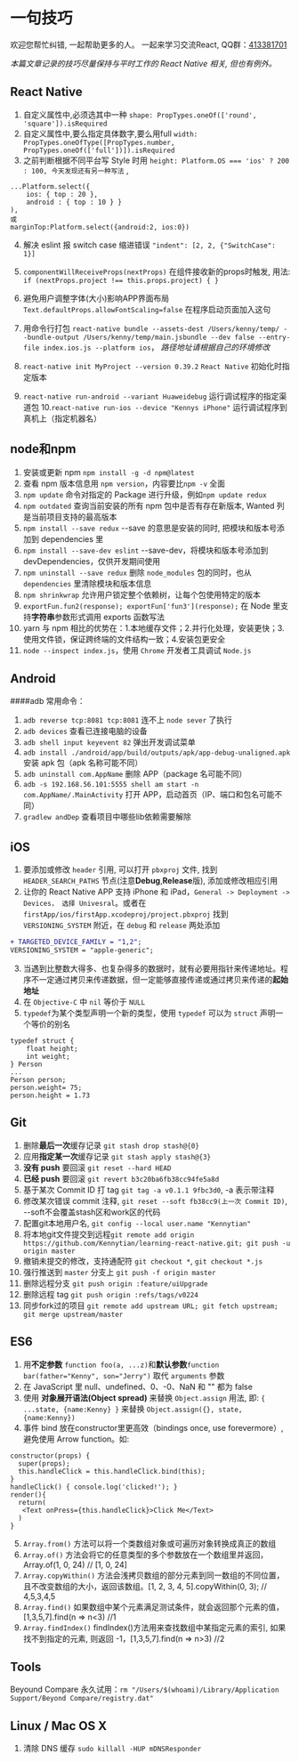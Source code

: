 # 一句技巧

欢迎您帮忙纠错, 一起帮助更多的人。 一起来学习交流React, QQ群：[413381701](http://shang.qq.com/wpa/qunwpa?idkey=3b9474dacbf35e4a9659e89399758406e510e5b8a3f81109f7d07efaadc6056d)

_本篇文章记录的技巧尽量保持与平时工作的 React Native 相关, 但也有例外。_

## React Native
1. 自定义属性中,必须选其中一种 `shape: PropTypes.oneOf(['round', 'square']).isRequired`
2. 自定义属性中,要么指定具体数字,要么用full `width: PropTypes.oneOfType([PropTypes.number, PropTypes.oneOf(['full'])]).isRequired`
3. 之前判断根据不同平台写 Style 时用 `height: Platform.OS === 'ios' ? 200 : 100, 今天发现还有另一种写法` ,
```
...Platform.select({ 
    ios: { top : 20 }, 
    android : { top : 10 } }
),
或
marginTop:Platform.select({android:2, ios:0})
```
4. 解决 eslint 报 switch case 缩进错误 `"indent": [2, 2, {"SwitchCase": 1}]`

5. `componentWillReceiveProps(nextProps)` 在组件接收新的props时触发, 用法: `if (nextProps.project !== this.props.project) { }`
6. 避免用户调整字体(大小)影响APP界面布局 `Text.defaultProps.allowFontScaling=false` 在程序启动页面加入这句
7. 用命令行打包 `react-native bundle --assets-dest /Users/kenny/temp/ --bundle-output /Users/kenny/temp/main.jsbundle --dev false --entry-file index.ios.js --platform ios`， _路径地址请根据自己的环境修改_
8. `react-native init MyProject --version 0.39.2` `React Native` 初始化时指定版本
9. `react-native run-android --variant Huaweidebug` 运行调试程序的指定渠道包
10.`react-native run-ios --device "Kennys iPhone"` 运行调试程序到真机上（指定机器名）

## node和npm
1. 安装或更新 npm `npm install -g -d npm@latest`
2. 查看 npm 版本信息用 `npm version`，内容要比`npm -v` 全面
3. `npm update` 命令对指定的 Package 进行升级，例如`npm update redux`
4. `npm outdated` 查询当前安装的所有 npm 包中是否有存在新版本, Wanted 列是当前项目支持的最高版本
5. `npm install --save redux` --save 的意思是安装的同时, 把模块和版本号添加到 dependencies 里
6. `npm install --save-dev eslint` --save-dev，将模块和版本号添加到 devDependencies，仅供开发期间使用
7. `npm uninstall --save redux` 删除 `node_modules` 包的同时，也从 `dependencies` 里清除模块和版本信息
8. `npm shrinkwrap` 允许用户锁定整个依赖树，让每个包使用特定的版本
9. `exportFun.fun2(response); exportFun['fun3'](response);` 在 Node 里支持**字符串**参数形式调用 exports 函数写法
10. yarn 与 npm 相比的优势在：1.本地缓存文件；2.并行化处理，安装更快；3.使用文件锁，保证跨终端的文件结构一致；4.安装包更安全
11. `node --inspect index.js`，使用 `Chrome` 开发者工具调试 `Node.js`

## Android
####adb 常用命令：
1. `adb reverse tcp:8081 tcp:8081` 连不上 `node sever` 了执行
2. `adb devices` 查看已连接电脑的设备
3. `adb shell input keyevent 82` 弹出开发调试菜单
4. `adb install ./android/app/build/outputs/apk/app-debug-unaligned.apk` 安装 apk 包（apk 名称可能不同）
5. `adb uninstall com.AppName` 删除 APP（package 名可能不同）
6. `adb -s 192.168.56.101:5555 shell am start -n com.AppName/.MainActivity` 打开 APP，启动首页（IP、端口和包名可能不同）
7. `gradlew andDep` 查看项目中哪些lib依赖需要解除

## iOS
1. 要添加或修改 `header` 引用, 可以打开 `pbxproj` 文件, 找到 `HEADER_SEARCH_PATHS` 节点(注意**Debug**,**Release**版), 添加或修改相应引用
2. 让你的 React Native APP 支持 iPhone 和 iPad，`General -> Deployment -> Devices， 选择 Univesral`。或者在 `firstApp/ios/firstApp.xcodeproj/project.pbxproj` 找到 `VERSIONING_SYSTEM` 附近，在 `debug` 和 `release` 两处添加
```diff
+ TARGETED_DEVICE_FAMILY = "1,2";
VERSIONING_SYSTEM = "apple-generic";
```
3. 当遇到比整数大得多、也复杂得多的数据时，就有必要用指针来传递地址。程序不一定通过拷贝来传递数据，但一定能够直接传递或通过拷贝来传递的**起始地址**
4. 在 `Objective-C` 中 `nil` 等价于 `NULL`
5. `typedef`为某个类型声明一个新的类型，使用 `typedef` 可以为 `struct` 声明一个等价的别名
```
typedef struct {
    float height;
    int weight;
} Person
...
Person person;
person.weight= 75;
person.height = 1.73
```

## Git
1. 删除**最后一次**缓存记录 `git stash drop stash@{0}`
2. 应用**指定某一次**缓存记录 `git stash apply stash@{3}`
3. **没有 push** 要回滚 `git reset --hard HEAD`
4. **已经 push** 要回滚 `git revert b3c20ba6fb38cc94fe5a8d`
5. 基于某次 Commit ID 打 tag `git tag -a v0.1.1 9fbc3d0`, -a 表示带注释
6. 修改某次错误 commit 注释, `git reset --soft fb38cc9(上一次 Commit ID)`, --soft不会覆盖stash区和work区的代码
7. 配置git本地用户名, `git config --local user.name "Kennytian"`
8. 将本地git文件提交到远程`git remote add origin https://github.com/Kennytian/learning-react-native.git; git push -u origin master`
9. 撤销未提交的修改，支持通配符 `git checkout *`,  `git checkout *.js`
10. 强行推送到 `master` 分支上 `git push -f origin master`
11. 删除远程分支 `git push origin :feature/uiUpgrade`
12. 删除远程 tag `git push origin :refs/tags/v0224`
13. 同步fork过的项目 `git remote add upstream URL; git fetch upstream; git merge upstream/master`

## ES6
1. 用**不定参数** `function foo(a, ...z)`和**默认参数**`function bar(father="Kenny", son="Jerry")` 取代 `arguments` 参数
2. 在 JavaScript 里 null、undefined、0、-0、NaN 和 "" 都为 false
3. 使用 **对象展开语法(Object spread)** 来替换 `Object.assign` 用法, 即: `{ ...state, {name:Kenny} }` 来替换 `Object.assign({}, state, {name:Kenny})`
4. 事件 bind 放在constructor里更高效（bindings once, use forevermore）, 避免使用 Arrow function。如:
```
constructor(props) {
  super(props);
  this.handleClick = this.handleClick.bind(this);
}
handleClick() { console.log('clicked!'); }
render(){
  return(
   <Text onPress={this.handleClick}>Click Me</Text>
  )
}
```
5. `Array.from()` 方法可以将一个类数组对象或可遍历对象转换成真正的数组
6. `Array.of()` 方法会将它的任意类型的多个参数放在一个数组里并返回，Array.of(1, 0, 24) // [1, 0, 24]
7. `Array.copyWithin()` 方法会浅拷贝数组的部分元素到同一数组的不同位置，且不改变数组的大小，返回该数组。[1, 2, 3, 4, 5].copyWithin(0, 3); // 4,5,3,4,5
8. `Array.find()` 如果数组中某个元素满足测试条件，就会返回那个元素的值，[1,3,5,7].find(n => n<3) //1
9. `Array.findIndex()` findIndex()方法用来查找数组中某指定元素的索引, 如果找不到指定的元素, 则返回 -1，[1,3,5,7].find(n => n>3) //2

## Tools
Beyound Compare 永久试用：`rm "/Users/$(whoami)/Library/Application Support/Beyond Compare/registry.dat"`

## Linux / Mac OS X
1. 清除 DNS 缓存 `sudo killall -HUP mDNSResponder`